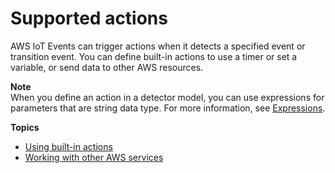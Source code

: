 # Supported actions<a name="iotevents-supported-actions"></a>

AWS IoT Events can trigger actions when it detects a specified event or transition event\. You can define built\-in actions to use a timer or set a variable, or send data to other AWS resources\.

**Note**  
When you define an action in a detector model, you can use expressions for parameters that are string data type\. For more information, see [Expressions](https://docs.aws.amazon.com/iotevents/latest/developerguide/iotevents-expressions.html)\.

**Topics**
+ [Using built\-in actions](built-in-actions.md)
+ [Working with other AWS services](iotevents-other-aws-services.md)